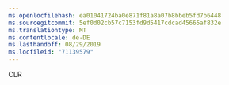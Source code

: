 ```yaml
---
ms.openlocfilehash: ea01041724ba0e871f81a8a07b8bbeb5fd7b6448
ms.sourcegitcommit: 5ef0d02cb57c7153fd9d5417cdcad45665af832e
ms.translationtype: MT
ms.contentlocale: de-DE
ms.lasthandoff: 08/29/2019
ms.locfileid: "71139579"
---
```

CLR
